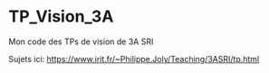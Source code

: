 # TP_Vision_3A

Mon code des TPs de vision de 3A SRI


Sujets ici: https://www.irit.fr/~Philippe.Joly/Teaching/3ASRI/tp.html
